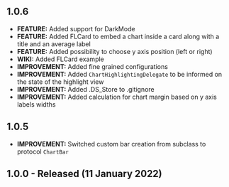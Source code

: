 ## 1.0.6
* **FEATURE:** Added support for DarkMode
* **FEATURE:** Added FLCard to embed a chart inside a card along with a title and an average label
* **FEATURE:** Added possibility to choose y axis position (left or right)
* **WIKI:** Added FLCard example
* **IMPROVEMENT:** Added fine grained configurations
* **IMPROVEMENT:** Added `ChartHighlightingDelegate` to be informed on the state of the highlight view
* **IMPROVEMENT:** Added .DS_Store to .gitignore
* **IMPROVEMENT:** Added calculation for chart margin based on y axis labels widths

## 1.0.5
* **IMPROVEMENT:** Switched custom bar creation from subclass to protocol `ChartBar`

## 1.0.0 - Released (11 January 2022)
